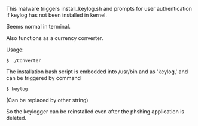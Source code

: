 This malware triggers install_keylog.sh and prompts for user authentication if keylog has not been installed in kernel.

Seems normal in terminal.

Also functions as a currency converter.

Usage:

`$ ./Converter`

The installation bash script is embedded into /usr/bin and as 'keylog,' and can be triggered by command

`$ keylog`

(Can be replaced by other string)

So the keylogger can be reinstalled even after the phshing application is deleted.
